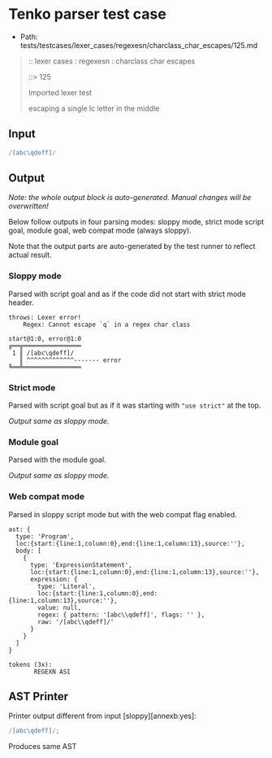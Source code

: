 # Tenko parser test case

- Path: tests/testcases/lexer_cases/regexesn/charclass_char_escapes/125.md

> :: lexer cases : regexesn : charclass char escapes
>
> ::> 125
>
> Imported lexer test
>
> escaping a single lc letter in the middle


## Input

`````js
/[abc\qdeff]/
`````

## Output

_Note: the whole output block is auto-generated. Manual changes will be overwritten!_

Below follow outputs in four parsing modes: sloppy mode, strict mode script goal, module goal, web compat mode (always sloppy).

Note that the output parts are auto-generated by the test runner to reflect actual result.

### Sloppy mode

Parsed with script goal and as if the code did not start with strict mode header.

`````
throws: Lexer error!
    Regex: Cannot escape `q` in a regex char class

start@1:0, error@1:0
╔══╦════════════════
 1 ║ /[abc\qdeff]/
   ║ ^^^^^^^^^^^^^------- error
╚══╩════════════════

`````

### Strict mode

Parsed with script goal but as if it was starting with `"use strict"` at the top.

_Output same as sloppy mode._

### Module goal

Parsed with the module goal.

_Output same as sloppy mode._

### Web compat mode

Parsed in sloppy script mode but with the web compat flag enabled.

`````
ast: {
  type: 'Program',
  loc:{start:{line:1,column:0},end:{line:1,column:13},source:''},
  body: [
    {
      type: 'ExpressionStatement',
      loc:{start:{line:1,column:0},end:{line:1,column:13},source:''},
      expression: {
        type: 'Literal',
        loc:{start:{line:1,column:0},end:{line:1,column:13},source:''},
        value: null,
        regex: { pattern: '[abc\\qdeff]', flags: '' },
        raw: '/[abc\\qdeff]/'
      }
    }
  ]
}

tokens (3x):
       REGEXN ASI
`````


## AST Printer

Printer output different from input [sloppy][annexb:yes]:

````js
/[abc\qdeff]/;
````

Produces same AST
